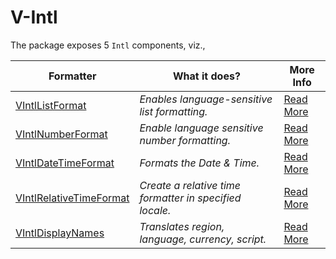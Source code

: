 # V-Intl

The package exposes 5 `Intl` components, viz.,

|Formatter|What it does?|More Info|
|---|---|---|
|[VIntlListFormat](./format/list)|_Enables language-sensitive list formatting._|[Read More](https://developer.mozilla.org/en-US/docs/Web/JavaScript/Reference/Global_Objects/Intl/ListFormat)|
|[VIntlNumberFormat](./format/number)|_Enable language sensitive number formatting._ |[Read More](https://developer.mozilla.org/en-US/docs/Web/JavaScript/Reference/Global_Objects/Intl/NumberFormat)|
|[VIntlDateTimeFormat](./format/date-time)|_Formats the Date & Time._|[Read More](https://developer.mozilla.org/en-US/docs/Web/JavaScript/Reference/Global_Objects/Intl/DateTimeFormat)|
|[VIntlRelativeTimeFormat](./format/relative-time)|_Create a relative time formatter in specified locale._ |[Read More](https://developer.mozilla.org/en-US/docs/Web/JavaScript/Reference/Global_Objects/Intl/RelativeTimeFormat/RelativeTimeFormat)|
|[VIntlDisplayNames](./format/display-names)|_Translates region, language, currency, script._|[Read More](https://v8.dev/features/intl-displaynames#full-api)|